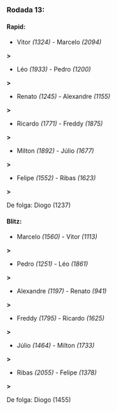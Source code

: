 ### Rodada 13:

#### Rapid:

* Vitor *(1324)*     -     Marcelo *(2094)*

 **>** 
* Léo *(1933)*     -     Pedro *(1200)*

 **>** 
* Renato *(1245)*     -     Alexandre *(1155)*

 **>** 
* Ricardo *(1771)*     -     Freddy *(1875)*

 **>** 
* Milton *(1892)*     -     Júlio *(1677)*

 **>** 
* Felipe *(1552)*     -     Ribas *(1623)*

 **>** 

De folga: Diogo (1237)

#### Blitz:

* Marcelo *(1560)*     -     Vitor *(1113)*

 **>** 
* Pedro *(1251)*     -     Léo *(1861)*

 **>** 
* Alexandre *(1197)*     -     Renato *(941)*

 **>** 
* Freddy *(1795)*     -     Ricardo *(1625)*

 **>** 
* Júlio *(1464)*     -     Milton *(1733)*

 **>** 
* Ribas *(2055)*     -     Felipe *(1378)*

 **>** 

De folga: Diogo (1455)

